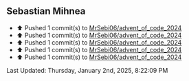 <h2>Sebastian Mihnea</h2>

<!--RECENT_ACTIVITY:start-->
- ⬆️ Pushed 1 commit(s) to [MrSebi06/advent_of_code_2024](https://github.com/MrSebi06/advent_of_code_2024)<br>
- ⬆️ Pushed 1 commit(s) to [MrSebi06/advent_of_code_2024](https://github.com/MrSebi06/advent_of_code_2024)<br>
- ⬆️ Pushed 1 commit(s) to [MrSebi06/advent_of_code_2024](https://github.com/MrSebi06/advent_of_code_2024)<br>
- ⬆️ Pushed 1 commit(s) to [MrSebi06/advent_of_code_2024](https://github.com/MrSebi06/advent_of_code_2024)<br>
- ⬆️ Pushed 1 commit(s) to [MrSebi06/advent_of_code_2024](https://github.com/MrSebi06/advent_of_code_2024)<br>
<!--RECENT_ACTIVITY:end-->
<!--RECENT_ACTIVITY:last_update-->
Last Updated: Thursday, January 2nd, 2025, 8:22:09 PM
<!--RECENT_ACTIVITY:last_update_end-->

<!---LOL-STATS-START-HERE--->
<!---LOL-STATS-END-HERE--->
